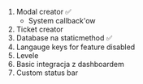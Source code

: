 1. Modal creator ✅
    - System callback'ow
2. Ticket creator
3. Database na staticmethod ✅
4. Langauge keys for feature disabled
5. Levele
6. Basic integracja z dashboardem
7. Custom status bar
